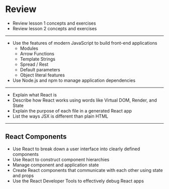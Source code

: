 # Review

- Review lesson 1 concepts and exercises
- Review lesson 2 concepts and exercises

---

- Use the features of modern JavaScript to build front-end applications
  - Modules
  - Arrow Functions
  - Template Strings
  - Spread / Rest
  - Default parameters
  - Object literal features
- Use Node.js and npm to manage application dependencies

---

- Explain what React is
- Describe how React works using words like Virtual DOM, Render, and State
- Explain the purpose of each file in a generated React app
- List the ways JSX is different than plain HTML

---

## React Components

- Use React to break down a user interface into clearly defined components
- Use React to construct component hierarchies
- Manage component and application state
- Create React components that communicate with each other using state and props
- Use the React Developer Tools to effectively debug React apps
